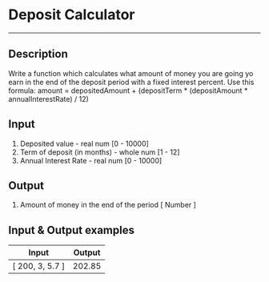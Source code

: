 # Deposit Calculator
---

## Description
Write a function which calculates what amount of money you are going yo earn in the end of the deposit period with a fixed interest percent.
Use this formula:    amount = depositedAmount + (depositTerm * (depositAmount * annualInterestRate) / 12)

## Input
1. Deposited value - real num [0 - 10000]
2. Term of deposit (in months) - whole num [1 - 12]
3. Annual Interest Rate - real num [0 - 10000]

## Output
1. Amount of money in the end of the period [ Number ]

## Input & Output examples

|      Input      |   Output   |
| --------------- | :--------: |
| [ 200, 3, 5.7 ] |   202.85   |